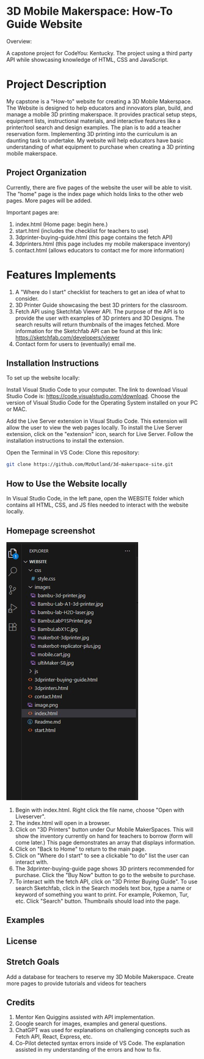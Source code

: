 # 3D Mobile Makerspace: How-To Guide Website

Overview:

A capstone project for CodeYou: Kentucky. The project using a third party API while showcasing knowledge of HTML, CSS and JavaScript.

# Project Description

My capstone is a "How-to" website for creating a 3D Mobile Makerspace. The Website is designed to help educators and innovators plan, build, and manage a mobile 3D printing makerspace. It provides practical setup steps, equipment lists, instructional materials, and interactive features like a printer/tool search and design examples. The plan is to add a teacher reservation form. Implementing 3D printing into the curriculum is an daunting task to undertake. My website will help educators have basic understanding of what equipment to purchase when creating a 3D printing mobile makerspace.

## Project Organization

Currently, there are five pages of the website the user will be able to visit. The "home" page is the index page which holds links to the other web pages. More pages will be added.

Important pages are:

1. index.html (Home page: begin here.)
2. start.html (includes the checklist for teachers to use)
3. 3dprinter-buying-guide.html (this page contains the fetch API)
4. 3dprinters.html (this page includes my mobile makerspace inventory)
5. contact.html (allows educators to contact me for more information)

# Features Implements

1. A "Where do I start" checklist for teachers to get an idea of what to consider. 
2. 3D Printer Guide showcasing the best 3D printers for the classroom. 
3. Fetch API using Sketchfab Viewer API. The purpose of the API is to provide the user with examples of 3D printers and 3D Designs. The search results will return thumbnails of the images fetched. More information for the Sketchfab API can be found at this link: https://sketchfab.com/developers/viewer
4. Contact form for users to (eventually) email me. 

## Installation Instructions 

To set up the website locally:

Install Visual Studio Code to your computer. The link to download Visual Studio Code is: https://code.visualstudio.com/download. Choose the version of Visual Studio Code for the Operating System installed on your PC or MAC.

Add the Live Server extension in Visual Studio Code. This extension will allow the user to view the web pages locally. To install the Live Server extension, click on the "extension" icon, search for Live Server. Follow the installation instructions to install the extension.


Open the Terminal in VS Code: 
Clone this repository:
   ```bash
   git clone https://github.com/MzOutland/3d-makerspace-site.git
   ```

## How to Use the Website locally

In Visual Studio Code, in the left pane, open the WEBSITE folder which contains all HTML, CSS, and JS files needed to interact with the website locally.

## Homepage screenshot
![Homepage Screenshot](images/homepage-screenshot.jpg)

1. Begin with index.html. Right click the file name, choose "Open with Liveserver".
2. The index.html will open in a browser.
3. Click on "3D Printers" button under Our Mobile MakerSpaces. This will show the inventory currently on hand for teachers to borrow (form will come later.) This page demonstrates an array that displays information.
4. Click on "Back to Home" to return to the main page.
5. Click on "Where do I start" to see a clickable "to do" list the user can interact with.
6. The 3dprinter-buying-guide page shows 3D printers recommended for purchase. Click the "Buy Now" button to go to the website to purchase.
7. To interact with the fetch API, click on "3D Printer Buying Guide". To use search Sketchfab, click in the Search models text box, type a name or keyword of something you want to print. For example, Pokemon, Tur, etc. Click "Search" button. Thumbnails should load into the page.

## Examples

## License

## Stretch Goals

Add a database for teachers to reserve my 3D Mobile Makerspace.
Create more pages to provide tutorials and videos for teachers

## Credits

1. Mentor Ken Quiggins assisted with API implementation.
2. Google search for images, examples and general questions.
3. ChatGPT was used for explanations on challenging concepts such as Fetch API, React, Express, etc.
4. Co-Pilot detected syntax errors inside of VS Code. The explanation assisted in my understanding of the errors and how to fix.
